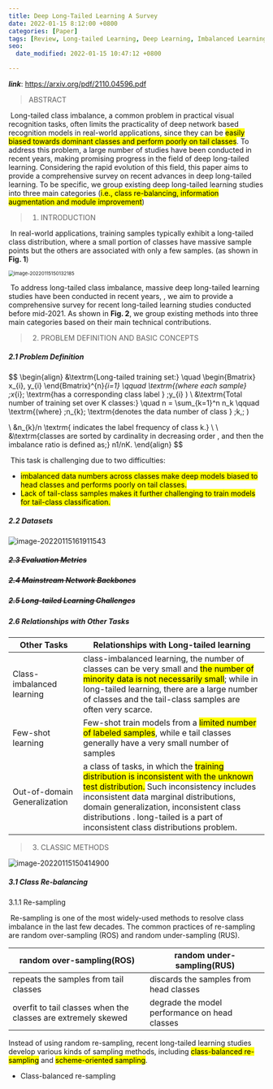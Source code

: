 ```yaml
---
title: Deep Long-Tailed Learning A Survey
date: 2022-01-15 8:12:00 +0800
categories: [Paper]
tags: [Review, Long-tailed Learning, Deep Learning, Imbalanced Learning, Re-sampling]
seo:
  date_modified: 2022-01-15 10:47:12 +0800

---
```


***link***: https://arxiv.org/pdf/2110.04596.pdf



> ABSTRACT

​		Long-tailed class imbalance, a common problem in practical visual recognition tasks, often limits the practicality of deep network based recognition models in real-world applications, since they can be <mark>easily biased towards dominant classes and perform poorly on tail classes</mark>. To address this problem, a large number of studies have been conducted in recent years, making promising progress in the field of deep long-tailed learning. Considering the rapid evolution of this field, this paper aims to provide a comprehensive survey on recent advances in deep long-tailed learning. To be specific, we group existing deep long-tailed learning studies into three main categories (<mark>i.e., class re-balancing, information augmentation and module improvement</mark>)



> 1. INTRODUCTION

​		In real-world applications, training samples typically exhibit a long-tailed class distribution, where a small portion of classes have massive sample points but the others are associated with only a few samples. (as shown in **Fig. 1**)

<img src="/home/whyk/snap/typora/46/.config/Typora/typora-user-images/image-20220115150132185.png" alt="image-20220115150132185" style="zoom:67%;" />

​		To address long-tailed class imbalance, massive deep long-tailed learning studies have been conducted in recent years, , we aim to provide a comprehensive survey for recent long-tailed learning studies conducted before mid-2021. As shown in **Fig. 2**, we group existing methods into three main categories based on their main technical contributions.



> 2. PROBLEM DEFINITION AND BASIC CONCEPTS

##### 2.1 Problem Definition

$$
\begin{align}
&\textrm{Long-tailed training set:}
\quad
\begin{Bmatrix}
x_{i}, y_{i}
\end{Bmatrix}^{n}_{i=1}
\qquad
\textrm{(where each sample}
\;x_{i}\;
\textrm{has a corresponding class label }
\;y_{i}
)
\\
&\textrm{Total number of training
set over K classes:}
\quad
n = \sum_{k=1}^n n_k
\qquad
\textrm{(where}
\;n_{k}\;
\textrm{denotes the data
number of class  }
\;k,\; )

\\
&n_{k}/n
\textrm{ indicates the label frequency of class k.}
\\
\\
&\textrm{classes are sorted by cardinality in
decreasing order ,
and then the imbalance ratio is defined as\;}
n1/nK.
\end{align}
$$

​		This task is challenging due to two difficulties:

- <mark>imbalanced data numbers across classes make deep models biased to head classes and performs poorly on tail classes.</mark>
- <mark>Lack of tail-class samples makes it further challenging to train models for tail-class classification. </mark>

##### 2.2 Datasets

<img src="/home/whyk/snap/typora/46/.config/Typora/typora-user-images/image-20220115161911543.png" alt="image-20220115161911543"  />

##### <del>2.3 Evaluation Metrics </del>

##### <del>2.4 Mainstream Network Backbones</del>

##### <del>2.5 Long-tailed Learning Challenges</del>

##### 2.6 Relationships with Other Tasks     

| Other Tasks                  | Relationships with Long-tailed learning                      |
| ---------------------------- | ------------------------------------------------------------ |
| Class-imbalanced learning    | class-imbalanced learning, the number of classes can be very small and <mark>the number of minority data is not necessarily small</mark>; while in long-tailed learning, there are a large number of classes and the tail-class samples are often very scarce. |
| Few-shot learning            | Few-shot train models from a <mark>limited number of labeled samples</mark>, while e tail classes generally have a very small number of samples |
| Out-of-domain Generalization | a class of tasks, in which the <mark>training distribution is inconsistent with the unknown test distribution.</mark> Such inconsistency includes inconsistent data marginal distributions, domain generalization, inconsistent class distributions . long-tailed is a part of inconsistent class distributions problem. |

> 3. CLASSIC METHODS

![image-20220115150414900](/home/whyk/snap/typora/46/.config/Typora/typora-user-images/image-20220115150414900.png)

##### 3.1 Class Re-balancing

3.1.1 Re-sampling

​		Re-sampling is one of the most widely-used methods to resolve class imbalance in the last few decades. The common practices of re-sampling are random over-sampling (ROS) and random under-sampling (RUS). 

| random over-sampling(ROS)                                    | random under-sampling(RUS)                    |
| ------------------------------------------------------------ | --------------------------------------------- |
| repeats the samples from tail classes                        | discards the samples from head classes        |
| overfit to tail classes when the classes are extremely skewed | degrade the model performance on head classes |

Instead of using random re-sampling, recent long-tailed learning studies develop various kinds of sampling methods, including <mark>class-balanced re-sampling</mark> and <mark>scheme-oriented sampling</mark>.

- Class-balanced re-sampling

  



























